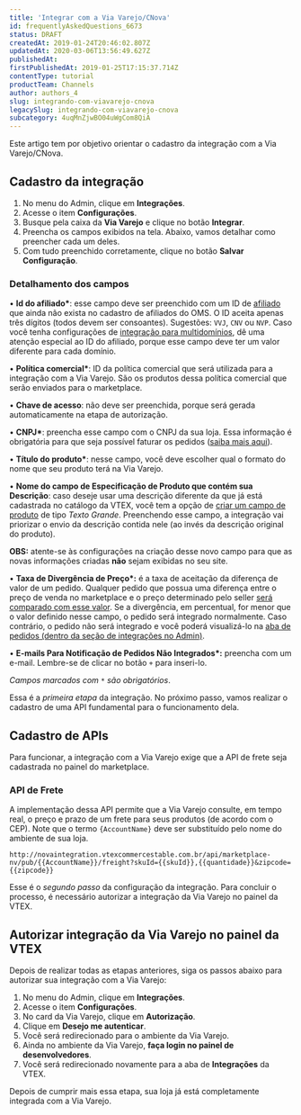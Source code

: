 ```yaml
---
title: 'Integrar com a Via Varejo/CNova'
id: frequentlyAskedQuestions_6673
status: DRAFT
createdAt: 2019-01-24T20:46:02.807Z
updatedAt: 2020-03-06T13:56:49.627Z
publishedAt: 
firstPublishedAt: 2019-01-25T17:15:37.714Z
contentType: tutorial
productTeam: Channels
author: authors_4
slug: integrando-com-viavarejo-cnova
legacySlug: integrando-com-viavarejo-cnova
subcategory: 4uqMnZjwBO04uWgCom8QiA
---
```


Este artigo tem por objetivo orientar o cadastro da integração com a Via Varejo/CNova.

## Cadastro da integração

1.	No menu do Admin, clique em __Integrações__.
2.	Acesse o item __Configurações__.
3.	Busque pela caixa da __Via Varejo__ e clique no botão __Integrar__.
4.	Preencha os campos exibidos na tela. Abaixo, vamos detalhar como preencher cada um deles.
5.	Com tudo preenchido corretamente, clique no botão __Salvar Configuração__.

### Detalhamento dos campos

&bull; __Id do afiliado*__: esse campo deve ser preenchido com um ID de [afiliado](/pt/faq/o-que-e-afiliado) que ainda não exista no cadastro de afiliados do OMS. O ID aceita apenas três dígitos (todos devem ser consoantes). Sugestões: `VVJ`, `CNV` ou `NVP`. Caso você tenha configurações de [integração para multidomínios](/pt/tutorial/como-criar-multiloja-multidominio), dê uma atenção especial ao ID do afiliado, porque esse campo deve ter um valor diferente para cada domínio.

&bull; __Política comercial*__: ID da política comercial que será utilizada para a integração com a Via Varejo. São os produtos dessa política comercial que serão enviados para o marketplace.

&bull; __Chave de acesso__: não deve ser preenchida, porque será gerada automaticamente na etapa de autorização.

&bull; __CNPJ*__: preencha esse campo com o CNPJ da sua loja. Essa informação é obrigatória para que seja possível faturar os pedidos ([saiba mais aqui](/pt/tutorial/como-funciona-a-integracao-da-cnova-via-varejo)).

&bull; __Título do produto*__: nesse campo, você deve escolher qual o formato do nome que seu produto terá na Via Varejo. 

&bull; __Nome do campo de Especificação de Produto que contém sua Descrição__: caso deseje usar uma descrição diferente da que já está cadastrada no catálogo da VTEX, você tem a opção de [criar um campo de produto](/pt/tutorial/criando-um-campo-de-produto) de tipo _Texto Grande_. Preenchendo esse campo, a integração vai priorizar o envio da descrição contida nele (ao invés da descrição original do produto).

<div class="alert alert-danger">
<strong>OBS:</strong> atente-se às configurações na criação desse novo campo para que as novas informações criadas <strong>não</strong> sejam exibidas no seu site.
</div>

&bull; __Taxa de Divergência de Preço*:__ é a taxa de aceitação da diferença de valor de um pedido. Qualquer pedido que possua uma diferença entre o preço de venda no marketplace e o preço determinado pelo seller [será comparado com esse valor](/pt/faq/por-que-o-pedido-foi-fechado-com-um-preco-errado). Se a divergência, em percentual, for menor que o valor definido nesse campo, o pedido será integrado normalmente. Caso contrário, o pedido não será integrado e você poderá visualizá-lo na [aba de pedidos (dentro da seção de integrações no Admin)](/pt/tutorial/verificando-integracao-no-bridge).

&bull; __E-mails Para Notificação de Pedidos Não Integrados*:__ preencha com um e-mail. Lembre-se de clicar no botão `+` para inseri-lo.

*Campos marcados com `*` são obrigatórios*.

Essa é a _primeira etapa_ da integração. No próximo passo, vamos realizar o cadastro de uma API fundamental para o funcionamento dela.


## Cadastro de APIs
 
Para funcionar, a integração com a Via Varejo exige que a API de frete seja cadastrada no painel do marketplace.

### API de Frete

A implementação dessa API permite que a Via Varejo consulte, em tempo real, o preço e prazo de um frete para seus produtos (de acordo com o CEP). Note que o termo `{AccountName}` deve ser substituído pelo nome do ambiente de sua loja.

`http://novaintegration.vtexcommercestable.com.br/api/marketplace-nv/pub/{{AccountName}}/freight?skuId={{skuId}},{{quantidade}}&zipcode={{zipcode}}`

Esse é o _segundo passo_ da configuração da integração. Para concluir o processo, é necessário autorizar a integração da Via Varejo no painel da VTEX.


## Autorizar integração da Via Varejo no painel da VTEX

Depois de realizar todas as etapas anteriores, siga os passos abaixo para autorizar sua integração com a Via Varejo:

1. No menu do Admin, clique em __Integrações__.
2. Acesse o item __Configurações__.
3. No card da Via Varejo, clique em __Autorização__.
4. Clique em __Desejo me autenticar__.
5. Você será redirecionado para o ambiente da Via Varejo.
6. Ainda no ambiente da Via Varejo, __faça login no painel de desenvolvedores__.
7. Você será redirecionado novamente para a aba de __Integrações__ da VTEX.

Depois de cumprir mais essa etapa, sua loja já está completamente integrada com a Via Varejo.
